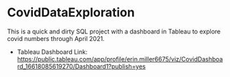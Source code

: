 # CovidDataExploration

This is a quick and dirty SQL project with a dashboard in Tableau to explore covid numbers through April 2021. 

* Tableau Dashboard Link: https://public.tableau.com/app/profile/erin.miller6675/viz/CovidDashboard_16618085619270/Dashboard1?publish=yes
